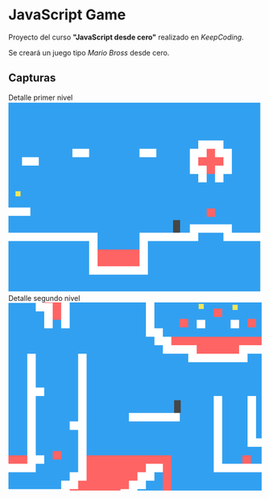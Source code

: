 # JavaScript Game

Proyecto del curso **"JavaScript desde cero"** realizado en *KeepCoding*.

Se creará un juego tipo *Mario Bross* desde cero.

## Capturas
Detalle primer nivel
![](img/captura_01.png)
Detalle segundo nivel
![](img/captura_02.png)